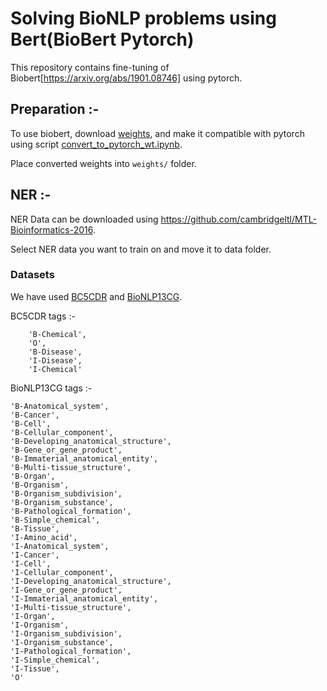 # Solving BioNLP problems using Bert(BioBert Pytorch)

This repository contains fine-tuning of Biobert[https://arxiv.org/abs/1901.08746] using pytorch. 

## Preparation :- 
To use biobert, download [weights](https://github.com/naver/biobert-pretrained/releases),  and make it compatible with pytorch using script [convert_to_pytorch_wt.ipynb](https://github.com/MeRajat/SolvingAlmostAnythingWithBert/blob/ner_medical/convert_to_pytorch_wt.ipynb). 

Place converted weights into ```weights/``` folder. 

## NER :- 

NER Data can be downloaded using https://github.com/cambridgeltl/MTL-Bioinformatics-2016. 

Select NER data you want to train on and move it to data folder. 

### Datasets 

We have used [BC5CDR](https://biocreative.bioinformatics.udel.edu/tasks/biocreative-v/track-3-cdr/) and [BioNLP13CG](http://2013.bionlp-st.org/). 

BC5CDR tags :- 
```
    'B-Chemical', 
    'O', 
    'B-Disease', 
    'I-Disease', 
    'I-Chemical'
```

BioNLP13CG tags :- 
``` 'B-Amino_acid',
'B-Anatomical_system',
'B-Cancer',
'B-Cell', 
'B-Cellular_component',
'B-Developing_anatomical_structure',
'B-Gene_or_gene_product', 
'B-Immaterial_anatomical_entity',
'B-Multi-tissue_structure',
'B-Organ',
'B-Organism', 
'B-Organism_subdivision',
'B-Organism_substance',
'B-Pathological_formation', 
'B-Simple_chemical',
'B-Tissue',
'I-Amino_acid',
'I-Anatomical_system',
'I-Cancer', 
'I-Cell',
'I-Cellular_component',
'I-Developing_anatomical_structure',
'I-Gene_or_gene_product', 
'I-Immaterial_anatomical_entity',
'I-Multi-tissue_structure',
'I-Organ',
'I-Organism', 
'I-Organism_subdivision',
'I-Organism_substance',
'I-Pathological_formation',
'I-Simple_chemical', 
'I-Tissue',
'O'
```



